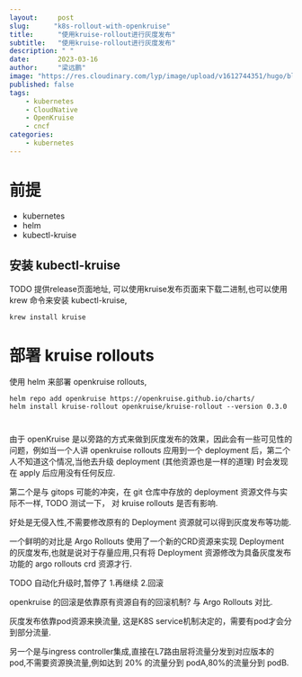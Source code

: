 ```yaml
---
layout:     post 
slug:      "k8s-rollout-with-openkruise"
title:      "使用kruise-rollout进行灰度发布"
subtitle:   "使用kruise-rollout进行灰度发布"
description: " "
date:       2023-03-16
author:     "梁远鹏"
image: "https://res.cloudinary.com/lyp/image/upload/v1612744351/hugo/blog.github.io/pexels-bruno-cervera-6032877.jpg"
published: false
tags:
    - kubernetes
    - CloudNative
    - OpenKruise
    - cncf
categories: 
    - kubernetes
---  
```


# 前提

- kubernetes
- helm
- kubectl-kruise  

## 安装 kubectl-kruise

TODO 提供release页面地址,
可以使用kruise发布页面来下载二进制,也可以使用 krew 命令来安装 kubectl-kruise,

```shell
krew install kruise
```

# 部署 kruise rollouts

使用 helm 来部署 openkruise rollouts,

```shell
helm repo add openkruise https://openkruise.github.io/charts/
helm install kruise-rollout openkruise/kruise-rollout --version 0.3.0
```



# 

由于 openKruise 是以旁路的方式来做到灰度发布的效果，因此会有一些可见性的问题，例如当一个人讲 openkruise rollouts 应用到一个 deployment 后，第二个人不知道这个情况,当他去升级 deployment (其他资源也是一样的道理) 时会发现在 apply 后应用没有任何反应.


第二个是与 gitops 可能的冲突，在 git 仓库中存放的 deployment 资源文件与实际不一样,
TODO 测试一下， 对 kruise rollouts 是否有影响.

好处是无侵入性,不需要修改原有的 Deployment 资源就可以得到灰度发布等功能.

一个鲜明的对比是 Argo Rollouts 使用了一个新的CRD资源来实现 Deployment 的灰度发布,也就是说对于存量应用,只有将 Deployment 资源修改为具备灰度发布功能的 argo rollouts crd 资源才行.

TODO 自动化升级时,暂停了 1.再继续 2.回滚

openkruise 的回滚是依靠原有资源自有的回滚机制? 与 Argo Rollouts 对比.


灰度发布依靠pod资源来换流量, 这是K8S service机制决定的，需要有pod才会分到部分流量.

另一个是与ingress controller集成,直接在L7路由层将流量分发到对应版本的 pod,不需要资源换流量,例如达到 20% 的流量分到 podA,80%的流量分到 podB.
